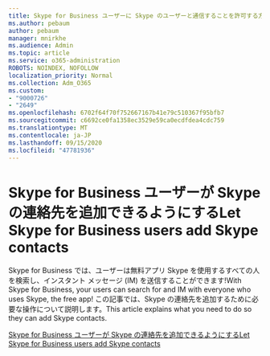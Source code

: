 ```yaml
---
title: Skype for Business ユーザーに Skype のユーザーと通信することを許可する方法
ms.author: pebaum
author: pebaum
manager: mnirkhe
ms.audience: Admin
ms.topic: article
ms.service: o365-administration
ROBOTS: NOINDEX, NOFOLLOW
localization_priority: Normal
ms.collection: Adm_O365
ms.custom:
- "9000726"
- "2649"
ms.openlocfilehash: 6702f64f70f752667167b41e79c510367f95bfb7
ms.sourcegitcommit: c6692ce0fa1358ec3529e59ca0ecdfdea4cdc759
ms.translationtype: MT
ms.contentlocale: ja-JP
ms.lasthandoff: 09/15/2020
ms.locfileid: "47781936"
---
```

# <a name="let-skype-for-business-users-add-skype-contacts"></a><span data-ttu-id="dfcc2-102">Skype for Business ユーザーが Skype の連絡先を追加できるようにする</span><span class="sxs-lookup"><span data-stu-id="dfcc2-102">Let Skype for Business users add Skype contacts</span></span>

<span data-ttu-id="dfcc2-103">Skype for Business では、ユーザーは無料アプリ Skype を使用するすべての人を検索し、インスタント メッセージ (IM) を送信することができます!</span><span class="sxs-lookup"><span data-stu-id="dfcc2-103">With Skype for Business, your users can search for and IM with everyone who uses Skype, the free app!</span></span> <span data-ttu-id="dfcc2-104">この記事では、Skype の連絡先を追加するために必要な操作について説明します。</span><span class="sxs-lookup"><span data-stu-id="dfcc2-104">This article explains what you need to do so they can add Skype contacts.</span></span>

[<span data-ttu-id="dfcc2-105">Skype for Business ユーザーが Skype の連絡先を追加できるようにする</span><span class="sxs-lookup"><span data-stu-id="dfcc2-105">Let Skype for Business users add Skype contacts</span></span>](https://docs.microsoft.com/skypeforbusiness/set-up-skype-for-business-online/let-skype-for-business-users-add-skype-contacts)